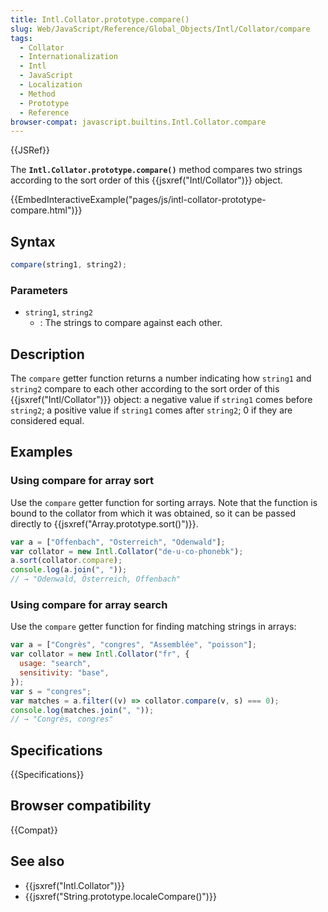 ```yaml
---
title: Intl.Collator.prototype.compare()
slug: Web/JavaScript/Reference/Global_Objects/Intl/Collator/compare
tags:
  - Collator
  - Internationalization
  - Intl
  - JavaScript
  - Localization
  - Method
  - Prototype
  - Reference
browser-compat: javascript.builtins.Intl.Collator.compare
---
```


{{JSRef}}

The **`Intl.Collator.prototype.compare()`** method compares two
strings according to the sort order of this {{jsxref("Intl/Collator")}} object.

{{EmbedInteractiveExample("pages/js/intl-collator-prototype-compare.html")}}

<!-- The source for this interactive example is stored in a GitHub repository. If you'd like to contribute to the interactive examples project, please clone https://github.com/mdn/interactive-examples and send us a pull request. -->

## Syntax

```js
compare(string1, string2);
```

### Parameters

- `string1`, `string2`
  - : The strings to compare against each other.

## Description

The `compare` getter function returns a number indicating how
`string1` and `string2` compare to each
other according to the sort order of this {{jsxref("Intl/Collator")}} object: a negative
value if `string1` comes before `string2`;
a positive value if `string1` comes after
`string2`; 0 if they are considered equal.

## Examples

### Using compare for array sort

Use the `compare` getter function for sorting arrays. Note that the function
is bound to the collator from which it was obtained, so it can be passed directly to
{{jsxref("Array.prototype.sort()")}}.

```js
var a = ["Offenbach", "Österreich", "Odenwald"];
var collator = new Intl.Collator("de-u-co-phonebk");
a.sort(collator.compare);
console.log(a.join(", "));
// → "Odenwald, Österreich, Offenbach"
```

### Using compare for array search

Use the `compare` getter function for finding matching strings in arrays:

```js
var a = ["Congrès", "congres", "Assemblée", "poisson"];
var collator = new Intl.Collator("fr", {
  usage: "search",
  sensitivity: "base",
});
var s = "congres";
var matches = a.filter((v) => collator.compare(v, s) === 0);
console.log(matches.join(", "));
// → "Congrès, congres"
```

## Specifications

{{Specifications}}

## Browser compatibility

{{Compat}}

## See also

- {{jsxref("Intl.Collator")}}
- {{jsxref("String.prototype.localeCompare()")}}
